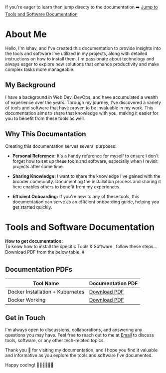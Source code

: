 If you're eager to learn then jump directy to the documentation ➡️
[Jump to Tools and Software Documentation](#tools-and-software-documentation)
# About Me

Hello, I'm Ishav, and I've created this documentation to provide insights into the tools and software I've utilized in my projects, along with detailed instructions on how to install them. I'm passionate about technology and always eager to explore new solutions that enhance productivity and make complex tasks more manageable.

## My Background

I have a background in Web Dev, DevOps, and have accumulated a wealth of experience over the years. Through my journey, I've discovered a variety of tools and software that have proven to be invaluable in my work. This documentation aims to share that knowledge with you, making it easier for you to benefit from these tools as well.

## Why This Documentation

Creating this documentation serves several purposes:

- **Personal Reference:** It's a handy reference for myself to ensure I don't forget how to set up these tools and software, especially when I revisit projects after some time.

- **Sharing Knowledge:** I want to share the knowledge I've gained with the broader community. Documenting the installation process and sharing it here enables others to benefit from my experiences.

- **Efficient Onboarding:** If you're new to any of these tools, this documentation can serve as an efficient onboarding guide, helping you get started quickly.

# Tools and Software Documentation

**How to get documentation:** <br>
To know how to install the specific Tools & Software , follow these steps... <br>
Download PDF from the below table. ⬇️

## Documentation PDFs

| Tool Name  | Documentation PDF |
| ---------  | ----------------- |
| Docker Installation + Kubernetes| [Download PDF](https://drive.google.com/file/d/1A0weGZdqXYhmdv3okfYBnbUESnsira7W/view?usp=sharing) |
| Docker Working    | [Download PDF](https://drive.google.com/file/d/1CFbNqdkVQL6AkkzMM2f1E3grjTHB31z_/view?usp=sharing) |

## Get in Touch

I'm always open to discussions, collaborations, and answering any questions you may have. Feel free to reach out to me at [Email](mailto:ishavdocsquery@gmail.com)  to discuss tools, software, or any other tech-related topics.

Thank you 🥰 for visiting my documentation, and I hope you find it valuable and informative as you explore the tools and software I've documented.

Happy coding! 🧑🏼‍💻👩🏼‍💻
